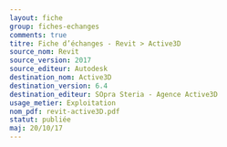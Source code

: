 ```yaml
---
layout: fiche
group: fiches-echanges
comments: true
titre: Fiche d’échanges - Revit > Active3D
source_nom: Revit
source_version: 2017
source_editeur: Autodesk
destination_nom: Active3D
destination_version: 6.4
destination_editeur: SOpra Steria - Agence Active3D
usage_metier: Exploitation
nom_pdf: revit-active3D.pdf
statut: publiée  
maj: 20/10/17
---
```

